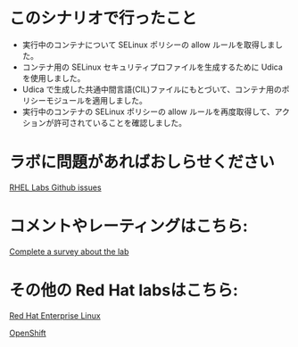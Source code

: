 # このシナリオで行ったこと
* 実行中のコンテナについて SELinux ポリシーの allow ルールを取得しました。
* コンテナ用の SELinux セキュリティプロファイルを生成するために Udica を使用しました。
* Udica で生成した共通中間言語(CIL)ファイルにもとづいて、コンテナ用のポリシーモジュールを適用しました。
* 実行中のコンテナの SELinux ポリシーの allow ルールを再度取得して、アクションが許可されていることを確認しました。

# ラボに問題があればおしらせください
[RHEL Labs Github issues](https://github.com/rhel-labs/learn-katacoda/issues)

# コメントやレーティングはこちら:
[Complete a survey about the lab](https://forms.gle/vipkbKFYcKx9YYSs6)

# その他の Red Hat labsはこちら:
[Red Hat Enterprise Linux](https://lab.redhat.com)

[OpenShift](https://learn.openshift.com)

